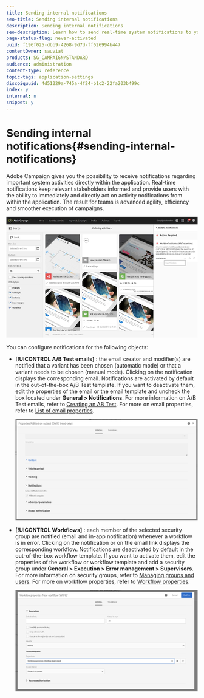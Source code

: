 ```yaml
---
title: Sending internal notifications
seo-title: Sending internal notifications
description: Sending internal notifications
seo-description: Learn how to send real-time system notifications to your Adobe Campaign users.
page-status-flag: never-activated
uuid: f196f025-dbb9-4268-9d7d-ff626994b447
contentOwner: sauviat
products: SG_CAMPAIGN/STANDARD
audience: administration
content-type: reference
topic-tags: application-settings
discoiquuid: 4d51229a-745a-4f24-b1c2-22fa203b499c
index: y
internal: n
snippet: y
---
```


# Sending internal notifications{#sending-internal-notifications}

Adobe Campaign gives you the possibility to receive notifications regarding important system activities directly within the application. Real-time notifications keep relevant stakeholders informed and provide users with the ability to immediately and directly act on activity notifications from within the application. The result for teams is advanced agility, efficiency and smoother execution of campaigns.

![](assets/pulse_3.png)

You can configure notifications for the following objects:

* **[!UICONTROL A/B Test emails]** : the email creator and modifier(s) are notified that a variant has been chosen (automatic mode) or that a variant needs to be chosen (manual mode). Clicking on the notification displays the corresponding email. Notifications are activated by default in the out-of-the-box A/B Test template. If you want to deactivate them, edit the properties of the email or the email template and uncheck the box located under **General > Notifications**. For more information on A/B Test emails, refer to [Creating an AB Test](../../channels/using/designing-an-a-b-test-email.md). For more on email properties, refer to [List of email properties](../../administration/using/configuring-email-channel.md#list-of-email-properties).

  ![](assets/pulse_2.png)

* **[!UICONTROL Workflows]** : each member of the selected security group are notified (email and in-app notification) whenever a workflow is in error. Clicking on the notification or on the email link displays the corresponding workflow. Notifications are deactivated by default in the out-of-the-box workflow template. If you want to activate them, edit the properties of the workflow or workflow template and add a security group under **General > Execution > Error management > Supervisors**. For more information on security groups, refer to [Managing groups and users](../../administration/using/managing-groups-and-users.md). For more on workflow properties, refer to [Workflow properties](../../automating/using/executing-a-workflow.md#workflow-properties).

  ![](assets/pulse_1.png)

